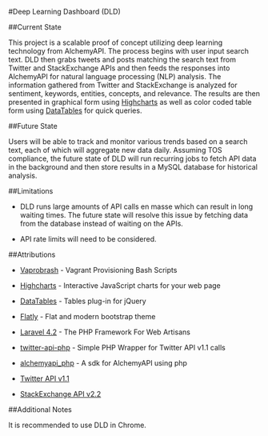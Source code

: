#Deep Learning Dashboard (DLD)

##Current State

This project is a scalable proof of concept utilizing deep learning technology from AlchemyAPI. The process begins with user input search text. DLD then grabs tweets and posts matching the search text from Twitter and StackExchange APIs and then feeds the responses into AlchemyAPI for natural language processing (NLP) analysis. The information gathered from Twitter and StackExchange is analyzed for sentiment, keywords, entities, concepts, and relevance. The results are then presented in graphical form using [Highcharts](http://www.highcharts.com/) as well as color coded table form using [DataTables](https://www.datatables.net/) for quick queries.

##Future State

Users will be able to track and monitor various trends based on a search text, each of which will aggregate new data daily. Assuming TOS compliance, the future state of DLD will run recurring jobs to fetch API data in the background and then store results in a MySQL database for historical analysis. 

##Limitations

* DLD runs large amounts of API calls en masse which can result in long waiting times. The future state will resolve this issue by fetching data from the database instead of waiting on the APIs.

* API rate limits will need to be considered.

##Attributions


* [Vaprobrash](https://github.com/fideloper/Vaprobash) - Vagrant Provisioning Bash Scripts

* [Highcharts](http://www.highcharts.com/) - Interactive JavaScript charts for your web page

* [DataTables](https://www.datatables.net/) - Tables plug-in for jQuery

* [Flatly](https://bootswatch.com/flatly/) - Flat and modern bootstrap theme

* [Laravel 4.2](http://laravel.com/docs/4.2) - The PHP Framework For Web Artisans

* [twitter-api-php](https://github.com/J7mbo/twitter-api-php) - Simple PHP Wrapper for Twitter API v1.1 calls

* [alchemyapi_php](https://github.com/AlchemyAPI/alchemyapi_php) - A sdk for AlchemyAPI using php

* [Twitter API v1.1](https://dev.twitter.com/rest/public)

* [StackExchange API v2.2](https://api.stackexchange.com/)

##Additional Notes

It is recommended to use DLD in Chrome.





